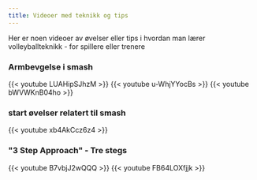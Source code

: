 ```yaml
---
title: Videoer med teknikk og tips
---
```


Her er noen videoer av øvelser eller tips i hvordan man lærer volleyballteknikk - for spillere eller trenere


### Armbevgelse i smash
{{< youtube LUAHipSJhzM >}}
{{< youtube u-WhjYYocBs >}}
{{< youtube bWVWKnB04ho >}}

### start øvelser relatert til smash 
{{< youtube xb4AkCcz6z4 >}}


### "3 Step Approach" - Tre stegs 

{{< youtube B7vbjJ2wQQQ >}}
{{< youtube FB64LOXfjjk >}}
